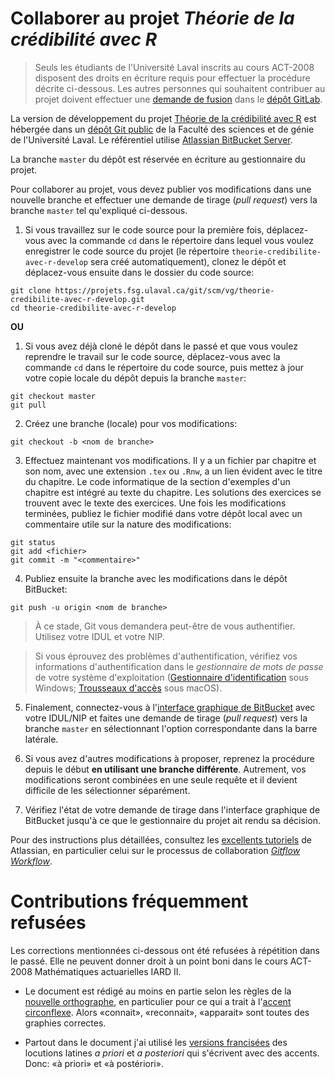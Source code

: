 <!-- Emacs: -*- coding: utf-8; eval: (auto-fill-mode -1); eval: (visual-line-mode t) -*- -->

# Collaborer au projet *Théorie de la crédibilité avec R*

> Seuls les étudiants de l'Université Laval inscrits au cours ACT-2008 disposent des droits en écriture requis pour effectuer la procédure décrite ci-dessous. Les autres personnes qui souhaitent contribuer au projet doivent effectuer une [demande de fusion](https://docs.gitlab.com/ee/user/project/merge_requests/creating_merge_requests.html) dans le [dépôt GitLab](https://gitlab.com/vigou3/theorie-credibilite-avec-r).

La version de développement du projet [Théorie de la crédibilité avec R](https://vigou3.gitlab.io/theorie-credibilite-avec-r) est hébergée dans un [dépôt Git public](https://projets.fsg.ulaval.ca/git/scm/vg/theorie-credibilite-avec-r-develop) de la Faculté des sciences et de génie de l'Université Laval. Le référentiel utilise [Atlassian BitBucket Server](https://www.atlassian.com/software/bitbucket/server).

La branche `master` du dépôt est réservée en écriture au gestionnaire du projet.

Pour collaborer au projet, vous devez publier vos modifications dans une nouvelle branche et effectuer une demande de tirage (*pull request*) vers la branche `master` tel qu'expliqué ci-dessous.

1. Si  vous travaillez sur le code source pour la première fois, déplacez-vous avec la commande `cd` dans le répertoire dans lequel vous voulez enregistrer le code source du projet (le répertoire `theorie-credibilite-avec-r-develop` sera créé automatiquement), clonez le dépôt et déplacez-vous ensuite dans le dossier du code source:

```
git clone https://projets.fsg.ulaval.ca/git/scm/vg/theorie-credibilite-avec-r-develop.git
cd theorie-credibilite-avec-r-develop
```

**OU**

1. Si vous avez déjà cloné le dépôt dans le passé et que vous voulez reprendre le travail sur le code source, déplacez-vous avec la commande `cd` dans le répertoire du code source, puis mettez à jour votre copie locale du dépôt depuis la branche `master`:

```
git checkout master
git pull
```

2. Créez une branche (locale) pour vos modifications:

```
git checkout -b <nom de branche>
```
	
3. Effectuez maintenant vos modifications. Il y a un fichier par chapitre et son nom, avec une extension `.tex` ou `.Rnw`, a un lien évident avec le titre du chapitre. Le code informatique de la section d'exemples d'un chapitre est intégré au texte du chapitre. Les solutions des exercices se trouvent avec le texte des exercices. Une fois les modifications terminées, publiez le fichier modifié dans votre dépôt local avec un commentaire utile sur la nature des modifications:
    
```
git status
git add <fichier>
git commit -m "<commentaire>"
```

4. Publiez ensuite la branche avec les modifications dans le dépôt BitBucket:

```
git push -u origin <nom de branche>
```
	
> À ce stade, Git vous demandera peut-être de vous authentifier. Utilisez votre IDUL et votre NIP. 

> Si vous éprouvez des problèmes d'authentification, vérifiez vos informations d'authentification dans le *gestionnaire de mots de passe* de votre système d'exploitation ([Gestionnaire d'identification](https://support.microsoft.com/fr-ca/help/4026814/windows-accessing-credential-manager) sous Windows; [Trousseaux d'accès](https://support.apple.com/fr-ca/guide/keychain-access/welcome/mac) sous macOS).

5. Finalement, connectez-vous à l'[interface graphique de BitBucket](https://projets.fsg.ulaval.ca/git/login) avec votre IDUL/NIP et faites une demande de tirage (*pull request*) vers la branche `master` en sélectionnant l'option correspondante dans la barre latérale.

6. Si vous avez d'autres modifications à proposer, reprenez la procédure depuis le début **en utilisant une branche différente**. Autrement, vos modifications seront combinées en une seule requête et il devient difficile de les sélectionner séparément.

7. Vérifiez l'état de votre demande de tirage dans l'interface graphique de BitBucket jusqu'à ce que le gestionnaire du projet ait rendu sa décision.

Pour des instructions plus détaillées, consultez les [excellents tutoriels](https://www.atlassian.com/git/tutorials) de Atlassian, en particulier celui sur le processus de collaboration [*Gitflow Workflow*](https://www.atlassian.com/git/tutorials/comparing-workflows#gitflow-workflow).

# Contributions fréquemment refusées

Les corrections mentionnées ci-dessous ont été refusées à répétition dans le passé. Elle ne peuvent donner droit à un point boni dans le cours ACT-2008 Mathématiques actuarielles IARD II.

- Le document est rédigé au moins en partie selon les règles de la [nouvelle orthographe](https://www.orthographe-recommandee.info), en particulier pour ce qui a trait à l'[accent circonflexe](https://www.orthographe-recommandee.info/regles4.htm). Alors «connait», «reconnait», «apparait» sont toutes des graphies correctes.

- Partout dans le document j'ai utilisé les [versions francisées](http://bdl.oqlf.gouv.qc.ca/bdl/gabarit_bdl.asp?t1=1&id=3168) des locutions latines *a priori* et *a posteriori* qui s'écrivent avec des accents. Donc: «à priori» et «à postériori».
